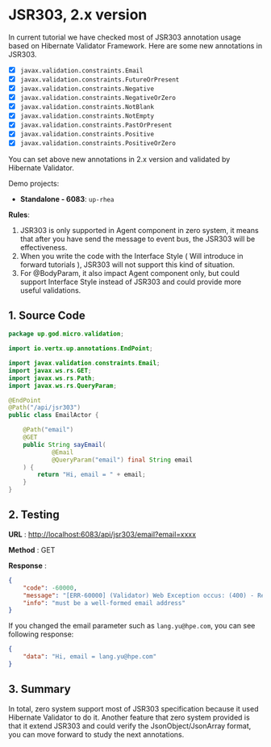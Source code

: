 # JSR303, 2.x version

In current tutorial we have checked most of JSR303 annotation usage based on Hibernate Validator Framework. Here are
some new annotations in JSR303.

* [x] `javax.validation.constraints.Email`
* [x] `javax.validation.constraints.FutureOrPresent`
* [x] `javax.validation.constraints.Negative`
* [x] `javax.validation.constraints.NegativeOrZero`
* [x] `javax.validation.constraints.NotBlank`
* [x] `javax.validation.constraints.NotEmpty`
* [x] `javax.validation.constraints.PastOrPresent`
* [x] `javax.validation.constraints.Positive`
* [x] `javax.validation.constraints.PositiveOrZero`

You can set above new annotations in 2.x version and validated by Hibernate Validator.

Demo projects:

* **Standalone - 6083**: `up-rhea`

**Rules**:

1. JSR303 is only supported in Agent component in zero system, it means that after you have send the message to event
   bus, the JSR303 will be effectiveness.
2. When you write the code with the Interface Style \( Will introduce in forward tutorials \), JSR303 will not support
   this kind of situation.
3. For @BodyParam, it also impact Agent component only, but could support Interface Style instead of JSR303 and could
   provide more useful validations.

## 1. Source Code

```java
package up.god.micro.validation;

import io.vertx.up.annotations.EndPoint;

import javax.validation.constraints.Email;
import javax.ws.rs.GET;
import javax.ws.rs.Path;
import javax.ws.rs.QueryParam;

@EndPoint
@Path("/api/jsr303")
public class EmailActor {

    @Path("email")
    @GET
    public String sayEmail(
            @Email
            @QueryParam("email") final String email
    ) {
        return "Hi, email = " + email;
    }
}
```

## 2. Testing

**URL** : [http://localhost:6083/api/jsr303/email?email=xxxx](http://localhost:6083/api/jsr303/email?email=xxxx)

**Method** : GET

**Response** :

```json
{
    "code": -60000,
    "message": "[ERR-60000] (Validator) Web Exception occus: (400) - Request validation handler, class = class up.god.micro.validation.EmailActor, method = public java.lang.String up.god.micro.validation.EmailActor.sayEmail(java.lang.String), message = must be a well-formed email address.",
    "info": "must be a well-formed email address"
}
```

If you changed the email parameter such as `lang.yu@hpe.com`, you can see following response:

```json
{
    "data": "Hi, email = lang.yu@hpe.com"
}
```

## 3. Summary

In total, zero system support most of JSR303 specification because it used Hibernate Validator to do it. Another feature
that zero system provided is that it extend JSR303 and could verify the JsonObject/JsonArray format, you can move
forward to study the next annotations.

